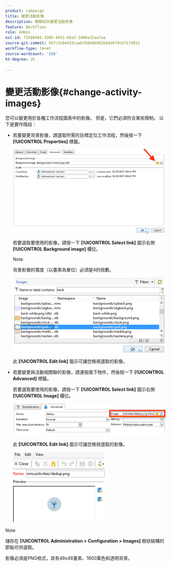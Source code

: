 ```yaml
---
product: campaign
title: 變更活動影像
description: 瞭解如何變更活動影像
feature: Workflows
role: Admin
exl-id: f5580401-3305-4915-88a2-3400a32aa7aa
source-git-commit: 567c2e84433caab708ddb9026dda6f9cb717d032
workflow-type: tm+mt
source-wordcount: '158'
ht-degree: 3%

---
```


# 變更活動影像{#change-activity-images}



您可以變更用於各種工作流程圖表中的影像。 但是，它們必須符合某些限制。 以下是實作階段：

* 若要變更背景影像，請選取所需的目標定位工作流程，然後按一下 **[!UICONTROL Properties]** 標籤。

  ![](assets/s_user_segmentation_properties_tab.png)

  若要選取要使用的影像，請按一下 **[!UICONTROL Select link]** 圖示右側 **[!UICONTROL Background image]** 欄位。

  >[!NOTE]
  >
  >背景影像的寬度（以畫素為單位）必須是4的倍數。

  ![](assets/s_user_segmentation_background_select.png)

  此 **[!UICONTROL Edit link]** 圖示可讓您檢視選取的影像。

* 若要變更與活動相關聯的影像，請連按兩下物件，然後按一下 **[!UICONTROL Advanced]** 標籤。

  若要選取要使用的影像，請按一下 **[!UICONTROL Select link]** 圖示右側 **[!UICONTROL Image]** 欄位。

  ![](assets/s_user_segmentation_activity_image.png)

  此 **[!UICONTROL Edit link]** 圖示可讓您檢視選取的影像。

  ![](assets/s_user_segmentation_activity_image_select.png)

>[!NOTE]
>
>儲存在 **[!UICONTROL Administration > Configuration > Images]** 樹狀結構的節點可供選取。
>  
>影像必須是PNG格式，具有48x48畫素、1600萬色和透明背景。
